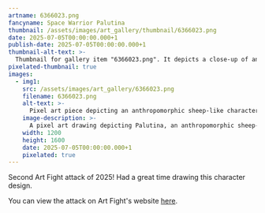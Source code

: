 ```yaml
---
artname: 6366023.png
fancyname: Space Warrior Palutina
thumbnail: /assets/images/art_gallery/thumbnail/6366023.png
date: 2025-07-05T00:00:00.000+1
publish-date: 2025-07-05T00:00:00.000+1
thumbnail-alt-text: >-
  Thumbnail for gallery item "6366023.png". It depicts a close-up of an anthropomorphic sheep.
pixelated-thumbnail: true
images:
  - img1:
    src: /assets/images/art_gallery/6366023.png
    filename: 6366023.png
    alt-text: >-
      Pixel art piece depicting an anthropomorphic sheep-like character.
    image-description: >-
      A pixel art drawing depicting Palutina, an anthropomorphic sheep-like character. She has dark grey skin and yellowish off-white wool on her thighs, chest, and forearms. She is wearing a black bodysuit with blue accents and grey trims on the legs. She has grey and black armour on her calves and forearms, is wearing grey metallic headgear with grey and black ears and a blue visor attached. She has three eyes with the third being on her forehead, and her eyes take the appearance of white stars with no discernible pupils. She is smiling and the inside of her mouth is white. Her left knee is raised, and in her left hand she is holding a futuristic blade weapon with a dark grey staff and a translucent blue blade.
    width: 1200
    height: 1600
    date: 2025-07-05T00:00:00.000+1
    pixelated: true
---
```

<p>
	Second Art Fight attack of 2025! Had a great time drawing this character design.
</p>
<p>
	You can view the attack on Art Fight's website <a href="https://artfight.net/attack/9872009.space-warrior-palutina" target="_blank">here</a>.
</p>
